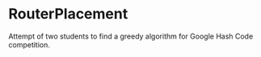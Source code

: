 # RouterPlacement
Attempt of two students to find a greedy algorithm for Google Hash Code competition.
